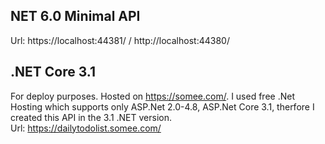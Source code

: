 ## NET 6.0 Minimal API 
Url: https://localhost:44381/ / http://localhost:44380/
 
## .NET Core 3.1
For deploy purposes. Hosted on https://somee.com/. I used free .Net Hosting which supports only ASP.Net 2.0-4.8, ASP.Net Core 3.1, therfore I created this API in the 3.1 .NET version.<br> 
Url: https://dailytodolist.somee.com/
